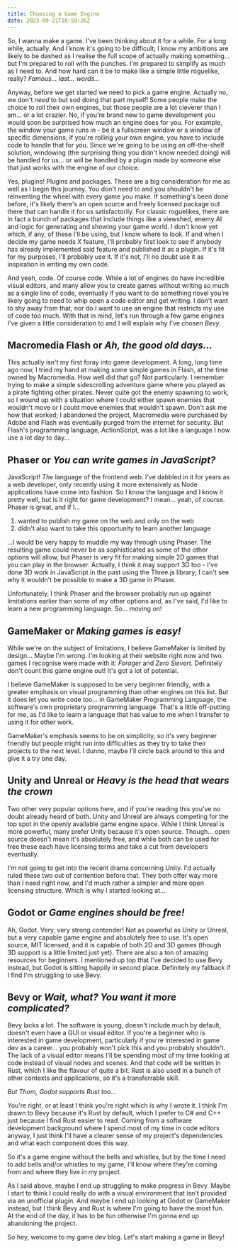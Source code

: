 ```yaml
---
title: Choosing a Game Engine
date: 2023-09-21T18:59:26Z
---
```


So, I wanna make a game. I've been thinking about it for a while. For a long while, actually. And I know it's going to be difficult; I know my ambitions are likely to be dashed as I realise the full scope of actually making something... but I'm prepared to roll with the punches. I'm prepared to simplify as much as I need to. And how hard can it be to make like a simple little roguelike, really? _Famous... last... words..._

Anyway, before we get started we need to pick a game engine. Actually no, we don't _need_ to but sod doing that part myself! Some people make the choice to roll their own engines, but those people are a lot cleverer than I am... or a lot crazier. No, if you're brand new to game development you would soon be surprised how much an engine does for you. For example, the window your game runs in - be it a fullscreen window or a window of specific dimensions; if you're rolling your own engine, you have to include code to handle that for you. Since we're going to be using an off-the-shelf solution, windowing (the surprising thing you didn't know needed doing) will be handled for us... or will be handled by a plugin made by someone else that just works with the engine of our choice.

Yes, plugins! Plugins and packages. These are a big consideration for me as well as I begin this journey. You don't need to and you shouldn't be reinventing the wheel with every game you make. If something's been done before, it's likely there's an open source and freely licensed package out there that can handle it for us satisfactorily. For classic roguelikes, there are in fact a bunch of packages that include things like a viewshed, enemy AI and logic for generating and showing your game world. I don't know yet which, if any, of these I'll be using, but I know where to look. If and when I decide my game needs X feature, I'll probably first look to see if anybody has already implemented said feature and published it as a plugin. If it's fit for my purposes, I'll probably use it. If it's not, I'll no doubt use it as inspiration in writing my own code.

And yeah, code. Of course code. While a lot of engines do have incredible visual editors, and many allow you to create games without writing so much as a single line of code, eventually if you want to do something novel you're likely going to need to whip open a code editor and get writing. I don't want to shy away from that, nor do I want to use an engine that restricts my use of code too much. With that in mind, let's run through a few game engines I've given a little consideration to and I will explain why I've chosen _Bevy_.

## Macromedia Flash or _Ah, the good old days..._

This actually isn't my first foray into game development. A long, long time ago now, I tried my hand at making some simple games in Flash, at the time owned by Macromedia. How well did that go? Not particularly. I remember trying to make a simple sidescrolling adventure game where you played as a pirate fighting other pirates. Never quite got the enemy spawning to work, so I wound up with a situation where I could either spawn enemies that wouldn't move or I could move enemies that wouldn't spawn. Don't ask me how that worked; I abandoned the project, Macromedia were purchased by Adobe and Flash was eventually purged from the internet for security. But Flash's programming language, ActionScript, was a lot like a language I now use a lot day to day...

## Phaser or _You can write games in JavaScript?_

JavaScript! _The_ language of the frontend web. I've dabbled in it for years as a web developer, only recently using it more extensively as Node applications have come into fashion. So I know the language and I know it pretty well, but is it right for game development? I mean... yeah, of course. Phaser is great, and if I...

1. wanted to publish my game on the web and only on the web
2. didn't also want to take this opportunity to learn another language

...I would be very happy to muddle my way through using Phaser. The resulting game could never be as sophisticated as some of the other options will allow, but Phaser is very fit for making simple 2D games that you can play in the browser. Actually, I think it may support 3D too - I've done 3D work in JavaScript in the past using the Three.js library; I can't see why it wouldn't be possible to make a 3D game in Phaser.

Unfortunately, I think Phaser and the browser probably run up against limitations earlier than some of my other options and, as I've said, I'd like to learn a new programming language. So... moving on!

## GameMaker or _Making games is easy!_

While we're on the subject of limitations, I believe GameMaker is limited by design... Maybe I'm wrong. I'm looking at their website right now and two games I recognise were made with it: _Forager_ and _Zero Sievert_. Definitely don't count this game engine out! It's got a lot of potential.

I believe GameMaker is supposed to be very beginner friendly, with a greater emphasis on visual programming than other engines on this list. But it does let you write code too... in GameMaker Programming Language, the software's own proprietary programming language. That's a little off-putting for me, as I'd like to learn a language that has value to me when I transfer to using it for other work.

GameMaker's emphasis seems to be on simplicity, so it's very beginner friendly but people might run into difficulties as they try to take their projects to the next level. I dunno, maybe I'll circle back around to this and give it a try one day.

## Unity and Unreal or _Heavy is the head that wears the crown_

Two other very popular options here, and if you're reading this you've no doubt already heard of both. Unity and Unreal are always competing for the top spot in the openly available game engine space. While I think Unreal is more powerful, many prefer Unity because it's open source. Though... open source doesn't mean it's absolutely free, and while both can be used for free these each have licensing terms and take a cut from developers eventually.

I'm not going to get into the recent drama concerning Unity. I'd actually ruled these two out of contention before that. They both offer way more than I need right now, and I'd much rather a simpler and more open licensing structure. Which is why I started looking at...

## Godot or _Game engines should be free!_

Ah, Godot. Very, very strong contender! Not as powerful as Unity or Unreal, but a very capable game engine and absolutely free to use. It's open source, MIT licensed, and it is capable of both 2D and 3D games (though 3D support is a little limited just yet). There are also a ton of amazing resources for beginners. I mentioned up top that I've decided to use Bevy instead, but Godot is sitting happily in second place. Definitely my fallback if I find I'm struggling to use Bevy.

## Bevy or _Wait, what? You want it more complicated?_

Bevy lacks a lot. The software is young, doesn't include much by default, doesn't even have a GUI or visual editor. If you're a beginner who is interested in game development, particularly if you're interested in game dev as a career... you probably won't pick this and you probably shouldn't. The lack of a visual editor means I'll be spending most of my time looking at code instead of visual nodes and scenes. And that code will be written in Rust, which I like the flavour of quite a bit. Rust is also used in a bunch of other contexts and applications, so it's a transferrable skill.

_But Thom, Godot supports Rust too..._

You're right, or at least I think you're right which is why I wrote it. I think I'm drawn to Bevy because it's Rust by default, which I prefer to C# and C++ just because I find Rust easier to read. Coming from a software development background where I spend most of my time in code editors anyway, I just think I'll have a clearer sense of my project's dependencies and what each component does this way.

So it's a game engine without the bells and whistles, but by the time I need to add bells and/or whistles to my game, I'll know where they're coming from and where they live in my project.

As I said above, maybe I end up struggling to make progress in Bevy. Maybe I start to think I could really do with a visual environment that isn't provided via an unofficial plugin. And maybe I end up looking at Godot or GameMaker instead, but I think Bevy and Rust is where I'm going to have the most fun. At the end of the day, it has to be fun otherwise I'm gonna end up abandoning the project.

So hey, welcome to my game dev blog. Let's start making a game in Bevy!
